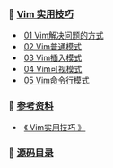 ### :book: [Vim 实用技巧](https://github.com/HaihuaHaihua/TechStack/blob/master/LinuxLearning/Vim实用技巧/README.md)

* ​	[01 Vim解决问题的方式](https://github.com/HaihuaHaihua/TechStack/blob/master/LinuxLearning/Vim实用技巧/01Vim解决问题的方式.md)
* ​	[02 Vim普通模式](https://github.com/HaihuaHaihua/TechStack/blob/master/LinuxLearning/Vim实用技巧/02Vim普通模式.md)
* ​	[03 Vim插入模式](https://github.com/HaihuaHaihua/TechStack/blob/master/LinuxLearning/Vim实用技巧/03Vim插入模式.md)
* ​	[04 Vim可视模式](https://github.com/HaihuaHaihua/TechStack/blob/master/LinuxLearning/Vim实用技巧/04Vim可视模式.md)
* ​	[05 Vim命令行模式](https://github.com/HaihuaHaihua/TechStack/blob/master/LinuxLearning/Vim实用技巧/05Vim命令行模式.md)

### :mag_right: [参考资料]()

* ​    [《 Vim实用技巧 》]()

### :bookmark: [源码目录](https://github.com/HaihuaHaihua/TechStack/tree/master/LinuxLearning/Vim实用技巧)

